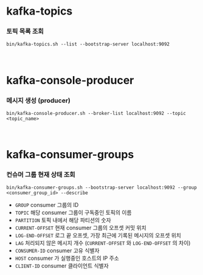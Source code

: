 # kafka-topics
### 토픽 목록 조회
```
bin/kafka-topics.sh --list --bootstrap-server localhost:9092
```

<br>

# kafka-console-producer
### 메시지 생성 (producer)
```
bin/kafka-console-producer.sh --broker-list localhost:9092 --topic <topic_name>
```

<br>

# kafka-consumer-groups
### 컨슈머 그룹 현재 상태 조회

```
bin/kafka-consumer-groups.sh --bootstrap-server localhost:9092 --group <consumer_group_id> --describe 
```
* `GROUP` consumer 그룹의 ID
* `TOPIC` 해당 consumer 그룹이 구독중인 토픽의 이름 
* `PARTITION` 토픽 내에서 해당 파티션의 숫자
* `CURRENT-OFFSET` 현재 consumer 그룹의 오프셋 커밋 위치
* `LOG-END-OFFSET` 로그 끝 오프셋, 가장 최근에 기록된 메시지의 오프셋 위치
* `LAG` 처리되지 않은 메시지 개수 (`CURRENT-OFFSET` 와 `LOG-END-OFFSET` 의 차이)
* `CONSUMER-ID` consumer 고유 식별자
* `HOST` consumer 가 실행중인 호스트의 IP 주소
* `CLIENT-ID` consumer 클라이언트 식별자
